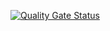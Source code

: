 [![Quality Gate Status](https://sonarcloud.io/api/project_badges/measure?project=veritacodex_IG.CSharp.Api.Client&metric=alert_status)](https://sonarcloud.io/summary/new_code?id=veritacodex_IG.CSharp.Api.Client)
